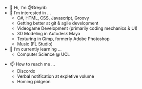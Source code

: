 - 👋 Hi, I’m @Greyrib
- 👀 I’m interested in ...
  - C#, HTML, CSS, Javascript, Groovy
  - Getting better at git & agile development
  - Videogame Development (primarily coding mechanics & UI)
  - 3D Modeling in Autodesk Maya
  - Texturing in Gimp, formerly Adobe Photoshop
  - Music (FL Studio)
- 🌱 I’m currently learning ...
  - Computer Science @ UCL
<!-- - 💞️ I’m looking to collaborate on ... -->
- 📫 How to reach me ...
  - Discordo
  - Verbal notification at expletive volume
  - Homing pidgeon

<!---
Greyrib/Greyrib is a ✨ special ✨ repository because its `README.md` (this file) appears on your GitHub profile.
You can click the Preview link to take a look at your changes.
--->
